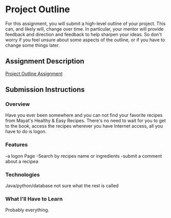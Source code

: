 # Project Outline
For this assignment, you will submit a high-level outline of your project. This can, and likely will, change over time. In particular, your mentor will provide feedback and direction and feedback to help sharpen your ideas. So don't worry if you feel unsure about some aspects of the outline, or if you have to change some things later.

## Assignment Description
[Project Outline Assignment](https://education.launchcode.org/liftoff/assignments/project-outline/)

## Submission Instructions

### Overview
Have you ever been somewhere and you can not find your favorite recipes
from Mayat's Healthy & Easy Recipes.  There's no need to wait for you to get to the book, access the recipes
wherever you have Internet access, all you have to do is logon.

### Features
-a logon Page
-Search by recipes name or ingredients
-submit a comment about a recipea


### Technologies
Java/python/database
not sure what the rest is called

### What I'll Have to Learn
Probably everything.
